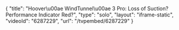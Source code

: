 {
    "title": "Hoover\u00ae WindTunnel\u00ae 3 Pro: Loss of Suction? Performance Indicator Red?",
    "type": "solo",
    "layout": "iframe-static",
    "videoId": "6287229",
    "url": "\/tvpembed\/6287229"
}